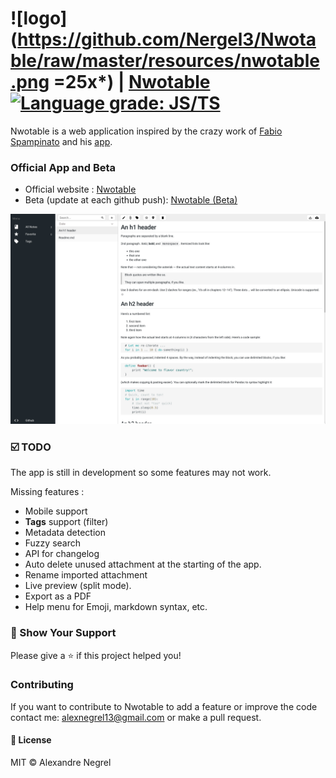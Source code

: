 # ![logo](https://github.com/Nergel3/Nwotable/raw/master/resources/nwotable.png =25x*) | [Nwotable](https://nwotable.herokuapp.com) [![Language grade: JS/TS](https://img.shields.io/lgtm/grade/javascript/g/Nergel3/Nwotable.svg?logo=lgtm&logoWidth=18)](https://lgtm.com/projects/g/Nergel3/Nwotable/context:javascript)

Nwotable is a web application inspired by the crazy work of [Fabio Spampinato](https://github.com/fabiospampinato) and his [app](https://github.com/notable/notable).

### Official App and Beta
 * Official website : [Nwotable](https://nwotable.herokuapp.com)
 * Beta (update at each github push): [Nwotable (Beta)](https://nwotable.netlify.com) 

![screenshot](https://github.com/Nergel3/Nwotable/raw/master/resources/home.jpg)

### :ballot_box_with_check: TODO
The app is still in development so some features may not work.

Missing features :
* Mobile support
* **Tags** support (filter)
* Metadata detection
* Fuzzy search
* API for changelog 
* Auto delete unused attachment at the starting of the app.
* Rename imported attachment
* Live preview (split mode).
* Export as a PDF
* Help menu for Emoji, markdown syntax, etc.

### :stars: Show Your Support
Please give a :star: if this project helped you!

### Contributing
If you want to contribute to Nwotable to add a feature or improve the code contact me: [alexnegrel13@gmail.com](mailto:alexnegrel13@gmail.com) or make a pull request.

#### :scroll: License
MIT © Alexandre Negrel
